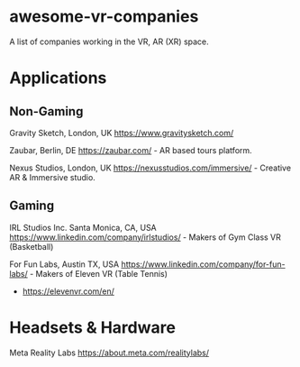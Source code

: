# awesome-vr-companies
A list of companies working in the VR, AR (XR) space.

# Applications
## Non-Gaming
Gravity Sketch, London, UK https://www.gravitysketch.com/

Zaubar, Berlin, DE https://zaubar.com/ - AR based tours platform.

Nexus Studios, London, UK https://nexusstudios.com/immersive/ - Creative AR & Immersive studio.

## Gaming
IRL Studios Inc. Santa Monica, CA, USA https://www.linkedin.com/company/irlstudios/ - Makers of Gym Class VR (Basketball)

For Fun Labs, Austin TX, USA https://www.linkedin.com/company/for-fun-labs/ - Makers of Eleven VR (Table Tennis)
* https://elevenvr.com/en/

# Headsets & Hardware
Meta Reality Labs
https://about.meta.com/realitylabs/
